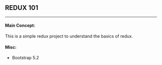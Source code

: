 ## **REDUX 101**

---

#### Main Concept:

This is a simple redux project to understand the basics of redux.

#### Misc:

- Bootstrap 5.2
